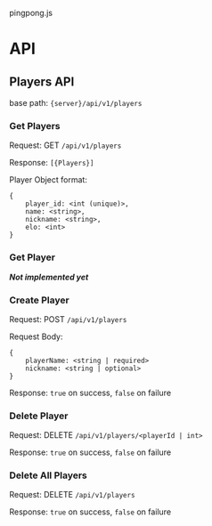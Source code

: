pingpong.js


# API

## Players API

base path: `{server}/api/v1/players`

### Get Players

Request: GET `/api/v1/players`

Response: `[{Players}]`

Player Object format:

```
{
    player_id: <int (unique)>,
    name: <string>,
    nickname: <string>,
    elo: <int>
}
```

### Get Player

***Not implemented yet***

### Create Player

Request: POST `/api/v1/players`

Request Body:
```
{
    playerName: <string | required>
    nickname: <string | optional>
}
```

Response: `true` on success, `false` on failure

### Delete Player

Request: DELETE `/api/v1/players/<playerId | int>`

Response: `true` on success, `false` on failure

### Delete All Players

Request: DELETE `/api/v1/players`

Response: `true` on success, `false` on failure



